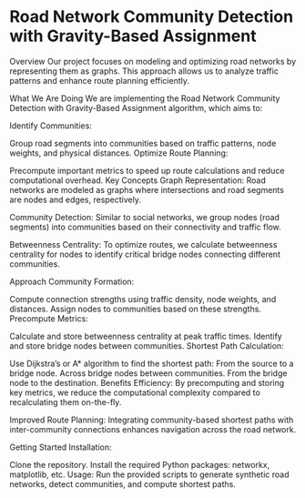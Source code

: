 # Road Network Community Detection with Gravity-Based Assignment
Overview
Our project focuses on modeling and optimizing road networks by representing them as graphs. This approach allows us to analyze traffic patterns and enhance route planning efficiently.

What We Are Doing
We are implementing the Road Network Community Detection with Gravity-Based Assignment algorithm, which aims to:

Identify Communities:

Group road segments into communities based on traffic patterns, node weights, and physical distances.
Optimize Route Planning:

Precompute important metrics to speed up route calculations and reduce computational overhead.
Key Concepts
Graph Representation:
Road networks are modeled as graphs where intersections and road segments are nodes and edges, respectively.

Community Detection:
Similar to social networks, we group nodes (road segments) into communities based on their connectivity and traffic flow.

Betweenness Centrality:
To optimize routes, we calculate betweenness centrality for nodes to identify critical bridge nodes connecting different communities.

Approach
Community Formation:

Compute connection strengths using traffic density, node weights, and distances.
Assign nodes to communities based on these strengths.
Precompute Metrics:

Calculate and store betweenness centrality at peak traffic times.
Identify and store bridge nodes between communities.
Shortest Path Calculation:

Use Dijkstra’s or A* algorithm to find the shortest path:
From the source to a bridge node.
Across bridge nodes between communities.
From the bridge node to the destination.
Benefits
Efficiency:
By precomputing and storing key metrics, we reduce the computational complexity compared to recalculating them on-the-fly.

Improved Route Planning:
Integrating community-based shortest paths with inter-community connections enhances navigation across the road network.

Getting Started
Installation:

Clone the repository.
Install the required Python packages: networkx, matplotlib, etc.
Usage:
Run the provided scripts to generate synthetic road networks, detect communities, and compute shortest paths.

